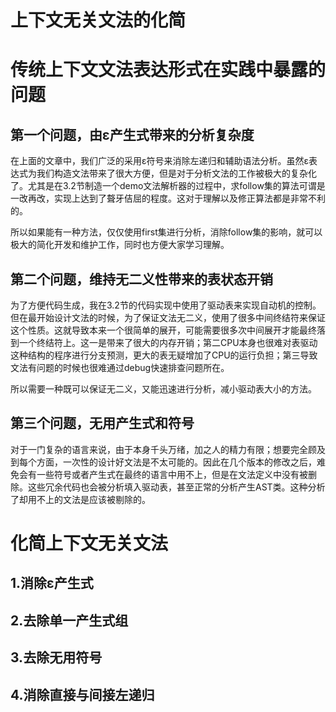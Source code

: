 上下文无关文法的化简
=====================================

# 传统上下文文法表达形式在实践中暴露的问题

## 第一个问题，由ε产生式带来的分析复杂度

在上面的文章中，我们广泛的采用ε符号来消除左递归和辅助语法分析。虽然ε表达式为我们构造文法带来了很大方便，但是对于分析文法的工作被极大的复杂化了。尤其是在3.2节制造一个demo文法解析器的过程中，求follow集的算法可谓是一改再改，实现上达到了聱牙佶屈的程度。这对于理解以及修正算法都是非常不利的。

所以如果能有一种方法，仅仅使用first集进行分析，消除follow集的影响，就可以极大的简化开发和维护工作，同时也方便大家学习理解。

## 第二个问题，维持无二义性带来的表状态开销

为了方便代码生成，我在3.2节的代码实现中使用了驱动表来实现自动机的控制。但在最开始设计文法的时候，为了保证文法无二义，使用了很多中间终结符来保证这个性质。这就导致本来一个很简单的展开，可能需要很多次中间展开才能最终落到一个终结符上。这一是带来了很大的内存开销；第二CPU本身也很难对表驱动这种结构的程序进行分支预测，更大的表无疑增加了CPU的运行负担；第三导致文法有问题的时候也很难通过debug快速排查问题所在。

所以需要一种既可以保证无二义，又能迅速进行分析，减小驱动表大小的方法。

## 第三个问题，无用产生式和符号

对于一门复杂的语言来说，由于本身千头万绪，加之人的精力有限；想要完全顾及到每个方面，一次性的设计好文法是不太可能的。因此在几个版本的修改之后，难免会有一些符号或者产生式在最终的语言中用不上，但是在文法定义中没有被删除。这些冗余代码也会被分析填入驱动表，甚至正常的分析产生AST类。这种分析了却用不上的文法是应该被剔除的。

# 化简上下文无关文法

## 1.消除ε产生式

## 2.去除单一产生式组

## 3.去除无用符号

## 4.消除直接与间接左递归